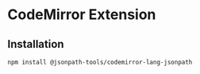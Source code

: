 # CodeMirror Extension

## Installation

```sh
npm install @jsonpath-tools/codemirror-lang-jsonpath
```